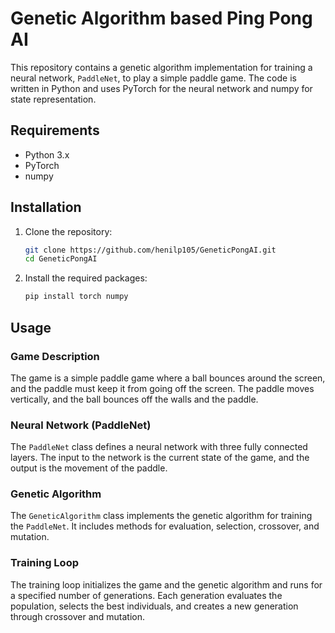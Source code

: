# Genetic Algorithm based Ping Pong AI

This repository contains a genetic algorithm implementation for training a neural network, `PaddleNet`, to play a simple paddle game. The code is written in Python and uses PyTorch for the neural network and numpy for state representation.

## Requirements

- Python 3.x
- PyTorch
- numpy

## Installation

1. Clone the repository:

   ```bash
   git clone https://github.com/henilp105/GeneticPongAI.git
   cd GeneticPongAI
   ```

2. Install the required packages:

   ```bash
   pip install torch numpy
   ```

## Usage

### Game Description

The game is a simple paddle game where a ball bounces around the screen, and the paddle must keep it from going off the screen. The paddle moves vertically, and the ball bounces off the walls and the paddle.

### Neural Network (PaddleNet)

The `PaddleNet` class defines a neural network with three fully connected layers. The input to the network is the current state of the game, and the output is the movement of the paddle.

### Genetic Algorithm

The `GeneticAlgorithm` class implements the genetic algorithm for training the `PaddleNet`. It includes methods for evaluation, selection, crossover, and mutation.

### Training Loop

The training loop initializes the game and the genetic algorithm and runs for a specified number of generations. Each generation evaluates the population, selects the best individuals, and creates a new generation through crossover and mutation.

